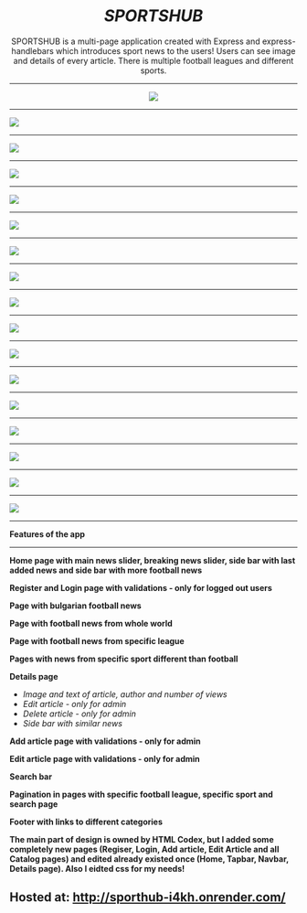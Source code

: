 <h1 align="center"><i>SPORTSHUB</i></h1>

<p align="center"> SPORTSHUB is a multi-page application created with Express and express-handlebars which introduces sport news to the users! Users can see image and details of every article. There is multiple football leagues and different sports.
<hr/>

<p align="center">
    <img src="./screenshots/Screenshot (231).png"/>
    <hr/>
    <img src="./screenshots/Screenshot (232).png"/>
    <hr/>
    <img src="./screenshots/Screenshot (233).png"/>
    <hr/>
    <img src="./screenshots/Screenshot (234).png"/>
    <hr/>
    <img src="./screenshots/Screenshot (235).png"/>
    <hr/>
    <img src="./screenshots/Screenshot (236).png"/>
    <hr/>
    <img src="./screenshots/Screenshot (237).png"/>
    <hr/>
    <img src="./screenshots/Screenshot (238).png"/>
    <hr/>
    <img src="./screenshots/Screenshot (239).png"/>
    <hr/>
    <img src="./screenshots/Screenshot (240).png"/>
    <hr/>
    <img src="./screenshots/Screenshot (241).png"/>
    <hr/>
    <img src="./screenshots/Screenshot (242).png"/>
    <hr/>
    <img src="./screenshots/Screenshot (243).png"/>
    <hr/>
    <img src="./screenshots/Screenshot (244).png"/>
    <hr/>
    <img src="./screenshots/Screenshot (245).png"/>
    <hr/>
    <img src="./screenshots/Screenshot (246).png"/>
    <hr/>
    <img src="./screenshots/Screenshot (247).png"/>
    <hr/>
<p>

**Features of the app**

<hr/>

<b>Home page with main news slider, breaking news slider, side bar with last added news and side bar with more football news </b>

<b>Register and Login page with validations - only for logged out users</b>

<b>Page with bulgarian football news</b>

<b>Page with football news from whole world</b>

<b>Page with football news from specific league</b>

<b>Pages with news from specific sport different than football</b>

<b>Details page</b>

- <i>Image and text of article, author and number of views</i>
- <i>Edit article - only for admin</i>
- <i>Delete article - only for admin</i>
- <i>Side bar with similar news</i>

<b>Add article page with validations - only for admin</b>

<b>Edit article page with validations - only for admin</b>

<b>Search bar</b>

<b>Pagination in pages with specific football league, specific sport and search page</b>

<b>Footer with links to different categories</b>

<b>The main part of design is owned by HTML Codex, but I added some completely new pages (Regiser, Login, Add article, Edit Article and all Catalog pages) and edited already existed once (Home, Tapbar, Navbar, Details page). Also I eidted css for my needs!</b>

<h2>Hosted at: <a href="http://sporthub-i4kh.onrender.com/"/>http://sporthub-i4kh.onrender.com/</h2>